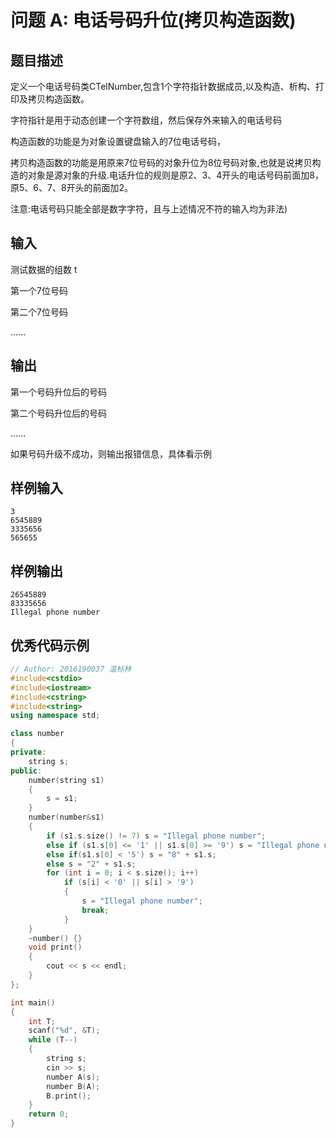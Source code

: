 # 问题 A: 电话号码升位(拷贝构造函数)

## 题目描述

定义一个电话号码类CTelNumber,包含1个字符指针数据成员,以及构造、析构、打印及拷贝构造函数。

字符指针是用于动态创建一个字符数组，然后保存外来输入的电话号码

构造函数的功能是为对象设置键盘输入的7位电话号码，

拷贝构造函数的功能是用原来7位号码的对象升位为8位号码对象,也就是说拷贝构造的对象是源对象的升级.电话升位的规则是原2、3、4开头的电话号码前面加8，原5、6、7、8开头的前面加2。

注意:电话号码只能全部是数字字符，且与上述情况不符的输入均为非法)

## 输入

测试数据的组数 t

第一个7位号码

第二个7位号码

......

## 输出

第一个号码升位后的号码

第二个号码升位后的号码

......

如果号码升级不成功，则输出报错信息，具体看示例

## 样例输入
```
3
6545889
3335656
565655
```

## 样例输出
```
26545889
83335656
Illegal phone number
```

## 优秀代码示例
```C++
// Author: 2016190037 温标林
#include<cstdio>
#include<iostream>
#include<cstring>
#include<string>
using namespace std;

class number
{
private:
    string s;
public:
    number(string s1)
    {
        s = s1;
    }
    number(number&s1)
    {
        if (s1.s.size() != 7) s = "Illegal phone number";
        else if (s1.s[0] <= '1' || s1.s[0] >= '9') s = "Illegal phone number";
        else if(s1.s[0] < '5') s = "8" + s1.s;
        else s = "2" + s1.s;
        for (int i = 0; i < s.size(); i++)
            if (s[i] < '0' || s[i] > '9')
            {
                s = "Illegal phone number";
                break;
            }
    }
    ~number() {}
    void print()
    {
        cout << s << endl;
    }
};

int main()
{
    int T;
    scanf("%d", &T);
    while (T--)
    {
        string s;
        cin >> s;
        number A(s);
        number B(A);
        B.print();
    }
    return 0;
}
```

